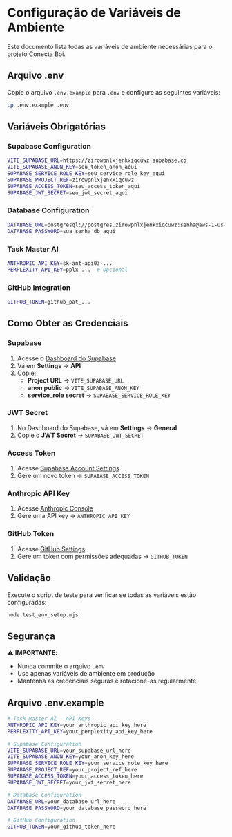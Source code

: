 # Configuração de Variáveis de Ambiente

Este documento lista todas as variáveis de ambiente necessárias para o projeto Conecta Boi.

## Arquivo .env

Copie o arquivo `.env.example` para `.env` e configure as seguintes variáveis:

```bash
cp .env.example .env
```

## Variáveis Obrigatórias

### Supabase Configuration
```bash
VITE_SUPABASE_URL=https://zirowpnlxjenkxiqcuwz.supabase.co
VITE_SUPABASE_ANON_KEY=seu_token_anon_aqui
SUPABASE_SERVICE_ROLE_KEY=seu_service_role_key_aqui
SUPABASE_PROJECT_REF=zirowpnlxjenkxiqcuwz
SUPABASE_ACCESS_TOKEN=seu_access_token_aqui
SUPABASE_JWT_SECRET=seu_jwt_secret_aqui
```

### Database Configuration
```bash
DATABASE_URL=postgresql://postgres.zirowpnlxjenkxiqcuwz:senha@aws-1-us-east-2.pooler.supabase.com:6543/postgres
DATABASE_PASSWORD=sua_senha_db_aqui
```

### Task Master AI
```bash
ANTHROPIC_API_KEY=sk-ant-api03-...
PERPLEXITY_API_KEY=pplx-...  # Opcional
```

### GitHub Integration
```bash
GITHUB_TOKEN=github_pat_...
```

## Como Obter as Credenciais

### Supabase
1. Acesse o [Dashboard do Supabase](https://supabase.com/dashboard/project/zirowpnlxjenkxiqcuwz/settings/api)
2. Vá em **Settings** → **API**
3. Copie:
   - **Project URL** → `VITE_SUPABASE_URL`
   - **anon public** → `VITE_SUPABASE_ANON_KEY`
   - **service_role secret** → `SUPABASE_SERVICE_ROLE_KEY`

### JWT Secret
1. No Dashboard do Supabase, vá em **Settings** → **General**
2. Copie o **JWT Secret** → `SUPABASE_JWT_SECRET`

### Access Token
1. Acesse [Supabase Account Settings](https://supabase.com/dashboard/account/tokens)
2. Gere um novo token → `SUPABASE_ACCESS_TOKEN`

### Anthropic API Key
1. Acesse [Anthropic Console](https://console.anthropic.com/)
2. Gere uma API key → `ANTHROPIC_API_KEY`

### GitHub Token
1. Acesse [GitHub Settings](https://github.com/settings/tokens)
2. Gere um token com permissões adequadas → `GITHUB_TOKEN`

## Validação

Execute o script de teste para verificar se todas as variáveis estão configuradas:

```bash
node test_env_setup.mjs
```

## Segurança

⚠️ **IMPORTANTE**:
- Nunca commite o arquivo `.env`
- Use apenas variáveis de ambiente em produção
- Mantenha as credenciais seguras e rotacione-as regularmente

## Arquivo .env.example

```bash
# Task Master AI - API Keys
ANTHROPIC_API_KEY=your_anthropic_api_key_here
PERPLEXITY_API_KEY=your_perplexity_api_key_here

# Supabase Configuration
VITE_SUPABASE_URL=your_supabase_url_here
VITE_SUPABASE_ANON_KEY=your_anon_key_here
SUPABASE_SERVICE_ROLE_KEY=your_service_role_key_here
SUPABASE_PROJECT_REF=your_project_ref_here
SUPABASE_ACCESS_TOKEN=your_access_token_here
SUPABASE_JWT_SECRET=your_jwt_secret_here

# Database Configuration
DATABASE_URL=your_database_url_here
DATABASE_PASSWORD=your_database_password_here

# GitHub Configuration
GITHUB_TOKEN=your_github_token_here
```
